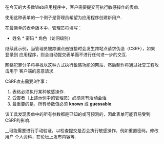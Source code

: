在今天的大多数Web应用程序中，客户需要提交可执行敏感操作的表单.

使用这种表单的一个例子是管理员希望为应用程序创建新用户.

在最简单的表单版本中，管理员将填写：

* 姓名 * 密码 * 角色（访问级别）

继续此示例，当管理员被欺骗点击链接时会发生跨站点请求伪造（CSRF），如果登录到
应用程序，则会自动提交表单而不进行任何进一步的交互.

网络犯罪分子将寻找以这种方式执行敏感功能的网站，然后制作将通过社交工程攻击用于
客户端的恶意请求.

CSRF攻击需要3件事：

1. 表格必须执行某种敏感操作. 
2. 受害者（上述示例中的管理员）必须具有活动会话. 
3. 最重要的是，所有参数值必须 **known** 或 **guessable**.

该工具发现表单中的所有参数都是已知的或可预测的，因此表单可能容易受到CSRF的影响.

__可能需要进行手动验证，以检查提交是否会执行敏感操作，例如重置密码，修改用户
个人资料，在论坛上发布内容等.